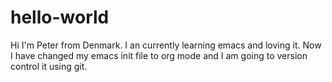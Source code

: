 # hello-world
Hi I'm Peter from Denmark. I an currently learning emacs and loving it. Now I have changed my emacs init file to org mode and I am going to version control it using git.
